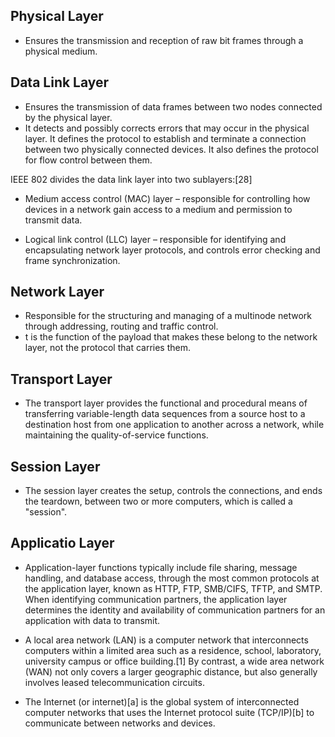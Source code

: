 ## Physical Layer
- Ensures the transmission and reception of raw bit frames through a physical medium.

## Data Link Layer
- Ensures the transmission of data frames between two nodes connected by the physical layer.
-  It detects and possibly corrects errors that may occur in the physical layer. It defines the protocol to establish and terminate a connection between two physically connected devices. It also defines the protocol for flow control between them.

IEEE 802 divides the data link layer into two sublayers:[28]

* Medium access control (MAC) layer – responsible for controlling how devices in a network gain access to a medium and permission to transmit data.

* Logical link control (LLC) layer – responsible for identifying and encapsulating network layer protocols, and controls error checking and frame synchronization.

## Network Layer
- Responsible for the structuring and managing of a multinode network through addressing, routing and traffic control.
- t is the function of the payload that makes these belong to the network layer, not the protocol that carries them.

## Transport Layer
- The transport layer provides the functional and procedural means of transferring variable-length data sequences from a source host to a destination host from one application to another across a network, while maintaining the quality-of-service functions. 

## Session Layer
- The session layer creates the setup, controls the connections, and ends the teardown, between two or more computers, which is called a "session".

## Applicatio Layer
- Application-layer functions typically include file sharing, message handling, and database access, through the most common protocols at the application layer, known as HTTP, FTP, SMB/CIFS, TFTP, and SMTP. When identifying communication partners, the application layer determines the identity and availability of communication partners for an application with data to transmit.

- A local area network (LAN) is a computer network that interconnects computers within a limited area such as a residence, school, laboratory, university campus or office building.[1] By contrast, a wide area network (WAN) not only covers a larger geographic distance, but also generally involves leased telecommunication circuits.


- The Internet (or internet)[a] is the global system of interconnected computer networks that uses the Internet protocol suite (TCP/IP)[b] to communicate between networks and devices. 